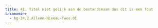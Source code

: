 ```yaml
---
title: 41. Titel niet gelijk aan de bestandsnaam dus dit is een fout
taxonomie:
  - bg-24.2.Alleen-Niveau-Twee.OI
---
```


